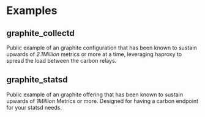 Examples
==================

graphite_collectd
----------

Public example of an graphite configuration that has been known to sustain upwards of *2.1Million* metrics or more at a time, leveraging haproxy to spread the load between the carbon relays.

graphite_statsd
----------

Public example of an graphite offering that has been known to sustain upwards of *1Million* Metrics or more.  Designed for having a carbon endpoint for your statsd needs.
